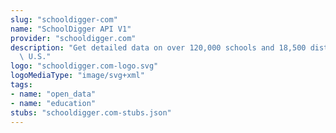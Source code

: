 ```yaml
---
slug: "schooldigger-com"
name: "SchoolDigger API V1"
provider: "schooldigger.com"
description: "Get detailed data on over 120,000 schools and 18,500 districts in the\
  \ U.S."
logo: "schooldigger.com-logo.svg"
logoMediaType: "image/svg+xml"
tags:
- name: "open_data"
- name: "education"
stubs: "schooldigger.com-stubs.json"
---
```

